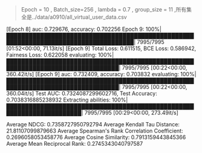 > Epoch = 10 , Batch_size=256 , lambda = 0.7 , group_size = 11 ,所有集全是../data/a0910/all_virtual_user_data.csv 

[Epoch 8] auc: 0.729676, accuracy: 0.702256
Epoch 9: 100%|████████████████████████████████████████████████████████████████████████████████████| 7995/7995 [01:52<00:00, 71.13it/s] 
[Epoch 9] Total Loss: 0.611515, BCE Loss: 0.586942, Fairness Loss: 0.622058
evaluating: 100%|████████████████████████████████████████████████████████████████████████████████| 7995/7995 [00:22<00:00, 360.42it/s] 
[Epoch 9] auc: 0.732409, accuracy: 0.703832
evaluating: 100%|████████████████████████████████████████████████████████████████████████████████| 7995/7995 [00:22<00:00, 360.04it/s] 
Test AUC: 0.7324087299602716, Test Accuracy: 0.7038316885238932
Extracting abilities: 100%|██████████████████████████████████████████████████████████████████████| 7995/7995 [00:29<00:00, 273.49it/s] 


Average NDCG: 0.7358727950792794
Average Kendall Tau Distance: 21.81107099879663
Average Spearman's Rank Correlation Coefficient: 0.2696058053458776
Average Cosine Similarity: 0.7913159443845366
Average Mean Reciprocal Rank: 0.2745343040797587

